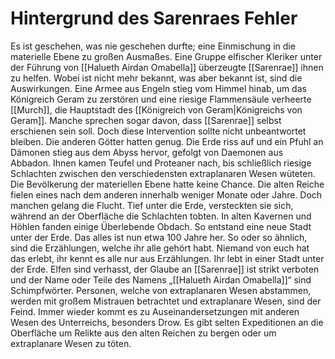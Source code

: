 # Hintergrund des Sarenraes Fehler
Es ist geschehen, was nie geschehen durfte; eine Einmischung in die materielle Ebene zu großen Ausmaßes. Eine Gruppe elfischer Kleriker unter der Führung von [[Halueth Airdan Omabella]] überzeugte [[Sarenrae]] ihnen zu helfen. Wobei ist nicht mehr bekannt, was aber bekannt ist, sind die Auswirkungen. Eine Armee aus Engeln stieg vom Himmel hinab, um das Königreich Geram zu zerstören und eine riesige Flammensäule verheerte [[Murch]], die Hauptstadt des [[Königreich von Geram|Königreichs von Geram]]. Manche sprechen sogar davon, dass [[Sarenrae]] selbst erschienen sein soll. Doch diese Intervention sollte nicht unbeantwortet bleiben. Die anderen Götter hatten genug. Die Erde riss auf und ein Pfuhl an Dämonen stieg aus dem Abyss hervor, gefolgt von Daemonen aus Abbadon. Ihnen kamen Teufel und Proteaner nach, bis schließlich riesige Schlachten zwischen den verschiedensten extraplanaren Wesen wüteten. Die Bevölkerung der materiellen Ebene hatte keine Chance. Die alten Reiche fielen eines nach dem anderen innerhalb weniger Monate oder Jahre. 
Doch manchen gelang die Flucht. Tief unter die Erde, versteckten sie sich, während an der Oberfläche die Schlachten tobten. In alten Kavernen und Höhlen fanden einige Überlebende Obdach. So entstand eine neue Stadt unter der Erde. Das alles ist nun etwa 100 Jahre her. So oder so ähnlich, sind die Erzählungen, welche ihr alle gehört habt. Niemand von euch hat das erlebt, ihr kennt es alle nur aus Erzählungen. Ihr lebt in einer Stadt unter der Erde. 
Elfen sind verhasst, der Glaube an [[Sarenrae]] ist strikt verboten und der Name oder Teile des Namens „[[Halueth Airdan Omabella]]“ sind Schimpfwörter. Personen, welche von extraplanaren Wesen abstammen, werden mit großem Mistrauen betrachtet und extraplanare Wesen, sind der Feind. Immer wieder kommt es zu Auseinandersetzungen mit anderen Wesen des Unterreichs, besonders Drow. Es gibt selten Expeditionen an die Oberfläche um Relikte aus den alten Reichen zu bergen oder um extraplanare Wesen zu töten.
